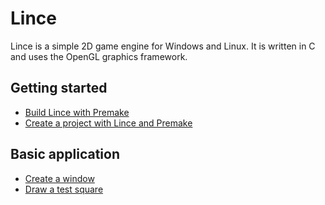 # Lince

Lince is a simple 2D game engine for Windows and Linux.
It is written in C and uses the OpenGL graphics framework.


## Getting started

* [Build Lince with Premake](build_lince_premake.md)
* [Create a project with Lince and Premake](link_lince_premake.md)

## Basic application

* [Create a window](create_window.md)
* [Draw a test square]()